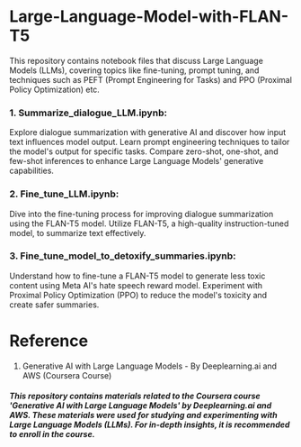 # Large-Language-Model-with-FLAN-T5

This repository contains notebook files that discuss Large Language Models (LLMs), covering topics like fine-tuning, prompt tuning, and techniques such as PEFT (Prompt Engineering for Tasks) and PPO (Proximal Policy Optimization) etc.

### 1. Summarize_dialogue_LLM.ipynb:

Explore dialogue summarization with generative AI and discover how input text influences model output.
Learn prompt engineering techniques to tailor the model's output for specific tasks.
Compare zero-shot, one-shot, and few-shot inferences to enhance Large Language Models' generative capabilities.

### 2. Fine_tune_LLM.ipynb:

Dive into the fine-tuning process for improving dialogue summarization using the FLAN-T5 model.
Utilize FLAN-T5, a high-quality instruction-tuned model, to summarize text effectively.

### 3. Fine_tune_model_to_detoxify_summaries.ipynb:

Understand how to fine-tune a FLAN-T5 model to generate less toxic content using Meta AI's hate speech reward model.
Experiment with Proximal Policy Optimization (PPO) to reduce the model's toxicity and create safer summaries.

# Reference

1. Generative AI with Large Language Models - By Deeplearning.ai and AWS (Coursera Course)

##### This repository contains materials related to the Coursera course 'Generative AI with Large Language Models' by Deeplearning.ai and AWS. These materials were used for studying and experimenting with Large Language Models (LLMs). For in-depth insights, it is recommended to enroll in the course.


